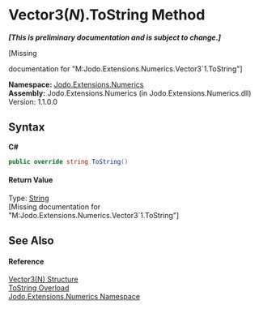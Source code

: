 # Vector3(*N*).ToString Method 
 _**\[This is preliminary documentation and is subject to change.\]**_

\[Missing <summary> documentation for "M:Jodo.Extensions.Numerics.Vector3`1.ToString"\]

**Namespace:**&nbsp;<a href="N_Jodo_Extensions_Numerics">Jodo.Extensions.Numerics</a><br />**Assembly:**&nbsp;Jodo.Extensions.Numerics (in Jodo.Extensions.Numerics.dll) Version: 1.1.0.0

## Syntax

**C#**<br />
``` C#
public override string ToString()
```


#### Return Value
Type: <a href="https://docs.microsoft.com/dotnet/api/system.string" target="_blank" rel="noopener noreferrer">String</a><br />\[Missing <returns> documentation for "M:Jodo.Extensions.Numerics.Vector3`1.ToString"\]

## See Also


#### Reference
<a href="T_Jodo_Extensions_Numerics_Vector3_1">Vector3(N) Structure</a><br /><a href="Overload_Jodo_Extensions_Numerics_Vector3_1_ToString">ToString Overload</a><br /><a href="N_Jodo_Extensions_Numerics">Jodo.Extensions.Numerics Namespace</a><br />